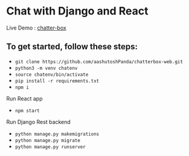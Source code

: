 # Chat with Django and React

Live Demo : [chatter-box](https://chatterbox-web.herokuapp.com "chatter-box")

## To get started, follow these steps:

- `git clone https://github.com/aashutoshPanda/chatterbox-web.git`
- `python3 -m venv chatenv`
- `source chatenv/bin/activate`
- `pip install -r requirements.txt`
- `npm i`

Run React app
- `npm start`

Run Django Rest backend
- `python manage.py makemigrations`
- `python manage.py migrate`
- `python manage.py runserver`

